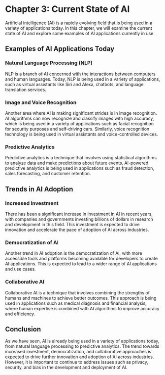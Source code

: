 Chapter 3: Current State of AI
==============================

Artificial intelligence (AI) is a rapidly evolving field that is being used in a variety of applications today. In this chapter, we will examine the current state of AI and explore some examples of AI applications currently in use.

Examples of AI Applications Today
---------------------------------

### Natural Language Processing (NLP)
NLP is a branch of AI concerned with the interactions between computers and human languages. Today, NLP is being used in a variety of applications, such as virtual assistants like Siri and Alexa, chatbots, and language translation services.

### Image and Voice Recognition

Another area where AI is making significant strides is in image recognition. AI algorithms can now recognize and classify images with high accuracy, which is being used in a variety of applications such as facial recognition for security purposes and self-driving cars. Similarly, voice recognition technology is being used in virtual assistants and voice-controlled devices.

### Predictive Analytics

Predictive analytics is a technique that involves using statistical algorithms to analyze data and make predictions about future events. AI-powered predictive analytics is being used in applications such as fraud detection, sales forecasting, and customer retention.

Trends in AI Adoption
---------------------

### Increased Investment

There has been a significant increase in investment in AI in recent years, with companies and governments investing billions of dollars in research and development in this field. This investment is expected to drive innovation and accelerate the pace of adoption of AI across industries.

### Democratization of AI

Another trend in AI adoption is the democratization of AI, with more accessible tools and platforms becoming available for developers to create AI applications. This is expected to lead to a wider range of AI applications and use cases.

### Collaborative AI

Collaborative AI is a technique that involves combining the strengths of humans and machines to achieve better outcomes. This approach is being used in applications such as medical diagnosis and financial analysis, where human expertise is combined with AI algorithms to improve accuracy and efficiency.

Conclusion
----------

As we have seen, AI is already being used in a variety of applications today, from natural language processing to predictive analytics. The trend towards increased investment, democratization, and collaborative approaches is expected to drive further innovation and adoption of AI across industries. However, it is important to continue to address issues such as privacy, security, and bias in the development and deployment of AI.
